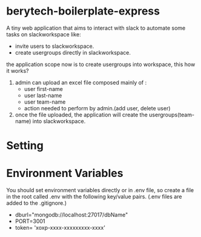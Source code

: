 # berytech-boilerplate-express
 A tiny web application that aims to interact with slack to automate some tasks on slackworkspace like:
 * invite users to slackworkspace.
 * create usergroups directly in slackworkspace.
 
 the application scope now is to create usergroups into workspace, this how it works?
 1. admin can upload an excel file composed mainly of :
    * user first-name
    * user last-name
    * user team-name
    * action needed to perform by admin.(add user, delete user)
 2. once the file uploaded, the application will create the usergroups(team-name) into slackworkspace.

# Setting
# Environment Variables
You should set environment variables directly or in .env file, so 
create a file in the root called .env with the following key/value pairs. (.env files are added to the .gitignore.)
* dburl="mongodb://localhost:27017/dbName"
* PORT=3001
* token= 'xoxp-xxxx-xxxxxxxxx-xxxx'

